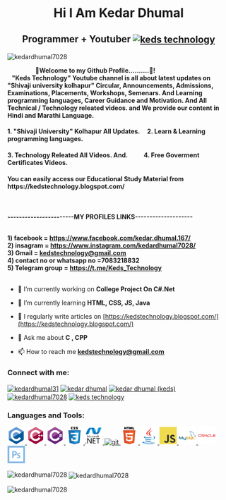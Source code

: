 <h1 align="center">Hi I Am Kedar Dhumal</h1>
<h2 align="center"> Programmer + Youtuber <a href="https://www.youtube.com/c/keds technology" target="blank"><img align="center" src="https://raw.githubusercontent.com/rahuldkjain/github-profile-readme-generator/master/src/images/icons/Social/youtube.svg" alt="keds technology" height="30" width="40" /></a></h2
><p align="left"> <img src="https://komarev.com/ghpvc/?username=kedardhumal7028&label=Profile%20views&color=0e75b6&style=flat" alt="kedardhumal7028" /> </p>


<p>&nbsp &nbsp &nbsp &nbsp &nbsp &nbsp &nbsp &nbsp    <b>🙏Welcome to my Github Profile..........🙏!<br> &nbsp &nbsp"Keds Technology" Youtube channel is all about latest updates on "Shivaji university kolhapur" Circular, Announcements, Admissions, Examinations, Placements, Workshops, Semenars. And Learning programming languages, Career Guidance and Motivation. And All Technical / Technology releated videos. and We provide our content in Hindi and Marathi Language.</b> </p> 
<h4 align="Left">1. "Shivaji University" Kolhapur All Updates.  &nbsp &nbsp 2.  Learn & Learning programming languages.</h4>
<h4 align="Left">3.  Technology Releated All Videos. And. &nbsp &nbsp &nbsp &nbsp &nbsp  4.  Free Goverment Certificates Videos.</h4>
<h4 align="Left"> You can easily access our Educational Study Material from https://kedstechnology.blogspot.com/ </h4><br><br>
<b>-----------------------MY PROFILES LINKS--------------------<br>

<br>1) facebook = https://www.facebook.com/kedar.dhumal.167/
<br>2) insagram = https://www.instagram.com/kedardhumal7028/
<br>3) Gmail = kedstechnology@gmail.com
<br>4) contact no or whatsapp no =7083218832
<br>5) Telegram group = https://t.me/Keds_Technology</b><br><br>


- 🔭 I’m currently working on **College Project On C#.Net**

- 🌱 I’m currently learning **HTML, CSS, JS, Java**

- 📝 I regularly write articles on [https://kedstechnology.blogspot.com/](https://kedstechnology.blogspot.com/)

- 💬 Ask me about **C , CPP**

- 📫 How to reach me **kedstechnology@gmail.com**

<h3 align="left">Connect with me:</h3>
<p align="left">
<a href="https://twitter.com/kedardhumal31" target="blank"><img align="center" src="https://raw.githubusercontent.com/rahuldkjain/github-profile-readme-generator/master/src/images/icons/Social/twitter.svg" alt="kedardhumal31" height="30" width="40" /></a>
<a href="https://linkedin.com/in/kedar dhumal" target="blank"><img align="center" src="https://raw.githubusercontent.com/rahuldkjain/github-profile-readme-generator/master/src/images/icons/Social/linked-in-alt.svg" alt="kedar dhumal" height="30" width="40" /></a>
<a href="https://fb.com/kedar dhumal (keds)" target="blank"><img align="center" src="https://raw.githubusercontent.com/rahuldkjain/github-profile-readme-generator/master/src/images/icons/Social/facebook.svg" alt="kedar dhumal (keds)" height="30" width="40" /></a>
<a href="https://instagram.com/kedardhumal7028" target="blank"><img align="center" src="https://raw.githubusercontent.com/rahuldkjain/github-profile-readme-generator/master/src/images/icons/Social/instagram.svg" alt="kedardhumal7028" height="30" width="40" /></a>
<a href="https://www.youtube.com/c/keds technology" target="blank"><img align="center" src="https://raw.githubusercontent.com/rahuldkjain/github-profile-readme-generator/master/src/images/icons/Social/youtube.svg" alt="keds technology" height="30" width="40" /></a>
</p>

<h3 align="left">Languages and Tools:</h3>
<p align="left"> <a href="https://www.cprogramming.com/" target="_blank" rel="noreferrer"> <img src="https://raw.githubusercontent.com/devicons/devicon/master/icons/c/c-original.svg" alt="c" width="40" height="40"/> </a> <a href="https://www.w3schools.com/cpp/" target="_blank" rel="noreferrer"> <img src="https://raw.githubusercontent.com/devicons/devicon/master/icons/cplusplus/cplusplus-original.svg" alt="cplusplus" width="40" height="40"/> </a> <a href="https://www.w3schools.com/cs/" target="_blank" rel="noreferrer"> <img src="https://raw.githubusercontent.com/devicons/devicon/master/icons/csharp/csharp-original.svg" alt="csharp" width="40" height="40"/> </a> <a href="https://www.w3schools.com/css/" target="_blank" rel="noreferrer"> <img src="https://raw.githubusercontent.com/devicons/devicon/master/icons/css3/css3-original-wordmark.svg" alt="css3" width="40" height="40"/> </a> <a href="https://dotnet.microsoft.com/" target="_blank" rel="noreferrer"> <img src="https://raw.githubusercontent.com/devicons/devicon/master/icons/dot-net/dot-net-original-wordmark.svg" alt="dotnet" width="40" height="40"/> </a> <a href="https://git-scm.com/" target="_blank" rel="noreferrer"> <img src="https://www.vectorlogo.zone/logos/git-scm/git-scm-icon.svg" alt="git" width="40" height="40"/> </a> <a href="https://www.w3.org/html/" target="_blank" rel="noreferrer"> <img src="https://raw.githubusercontent.com/devicons/devicon/master/icons/html5/html5-original-wordmark.svg" alt="html5" width="40" height="40"/> </a> <a href="https://www.java.com" target="_blank" rel="noreferrer"> <img src="https://raw.githubusercontent.com/devicons/devicon/master/icons/java/java-original.svg" alt="java" width="40" height="40"/> </a> <a href="https://developer.mozilla.org/en-US/docs/Web/JavaScript" target="_blank" rel="noreferrer"> <img src="https://raw.githubusercontent.com/devicons/devicon/master/icons/javascript/javascript-original.svg" alt="javascript" width="40" height="40"/> </a> <a href="https://www.mysql.com/" target="_blank" rel="noreferrer"> <img src="https://raw.githubusercontent.com/devicons/devicon/master/icons/mysql/mysql-original-wordmark.svg" alt="mysql" width="40" height="40"/> </a> <a href="https://www.oracle.com/" target="_blank" rel="noreferrer"> <img src="https://raw.githubusercontent.com/devicons/devicon/master/icons/oracle/oracle-original.svg" alt="oracle" width="40" height="40"/> </a> <a href="https://www.photoshop.com/en" target="_blank" rel="noreferrer"> <img src="https://raw.githubusercontent.com/devicons/devicon/master/icons/photoshop/photoshop-line.svg" alt="photoshop" width="40" height="40"/> </a> </p>

<p><img align="left" src="https://github-readme-stats.vercel.app/api/top-langs?username=kedardhumal7028&show_icons=true&locale=en&layout=compact" alt="kedardhumal7028" /></p>

<p>&nbsp;<img align="center" src="https://github-readme-stats.vercel.app/api?username=kedardhumal7028&show_icons=true&locale=en" alt="kedardhumal7028" /></p>

<p><img align="center" src="https://github-readme-streak-stats.herokuapp.com/?user=kedardhumal7028&" alt="kedardhumal7028" /></p>
